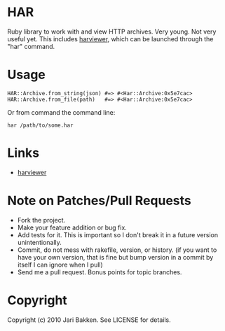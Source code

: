 HAR
===

Ruby library to work with and view HTTP archives. Very young. Not very useful yet.
This includes [harviewer](http://code.google.com/p/harviewer/), which can be launched through the "har" command.

Usage
=============

    HAR::Archive.from_string(json) #=> #<Har::Archive:0x5e7cac>
    HAR::Archive.from_file(path)   #=> #<Har::Archive:0x5e7cac>

Or from command the command line:

    har /path/to/some.har

Links
=====

* [harviewer](http://code.google.com/p/harviewer/)

Note on Patches/Pull Requests
=============================

* Fork the project.
* Make your feature addition or bug fix.
* Add tests for it. This is important so I don't break it in a
  future version unintentionally.
* Commit, do not mess with rakefile, version, or history.
  (if you want to have your own version, that is fine but bump version in a commit by itself I can ignore when I pull)
* Send me a pull request. Bonus points for topic branches.

Copyright
=========

Copyright (c) 2010 Jari Bakken. See LICENSE for details.
